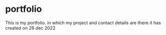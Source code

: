 # portfolio
This is my portfolio. in which my project and contact details are there
it has created on 26 dec 2022
